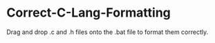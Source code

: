 # Correct-C-Lang-Formatting

Drag and drop .c and .h files onto the .bat file to format them correctly.
